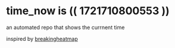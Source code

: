 # time_now is (( 1721710800553 ))

an automated repo that shows the currnent time

inspired by [breakingheatmap](https://github.com/breakingheatmap/breakingheatmap)
